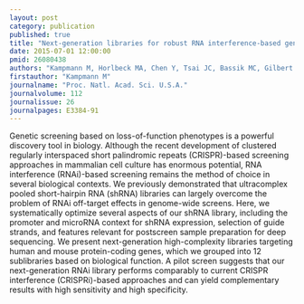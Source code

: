 ```yaml
---
layout: post
category: publication
published: true
title: "Next-generation libraries for robust RNA interference-based genome-wide screens."
date: 2015-07-01 12:00:00
pmid: 26080438
authors: "Kampmann M, Horlbeck MA, Chen Y, Tsai JC, Bassik MC, Gilbert LA, Villalta JE, Kwon SC, Chang H, Kim VN, Weissman JS"
firstauthor: "Kampmann M"
journalname: "Proc. Natl. Acad. Sci. U.S.A."
journalvolume: 112
journalissue: 26
journalpages: E3384-91
---
```


Genetic screening based on loss-of-function phenotypes is a powerful discovery tool in biology. Although the recent development of clustered regularly interspaced short palindromic repeats (CRISPR)-based screening approaches in mammalian cell culture has enormous potential, RNA interference (RNAi)-based screening remains the method of choice in several biological contexts. We previously demonstrated that ultracomplex pooled short-hairpin RNA (shRNA) libraries can largely overcome the problem of RNAi off-target effects in genome-wide screens. Here, we systematically optimize several aspects of our shRNA library, including the promoter and microRNA context for shRNA expression, selection of guide strands, and features relevant for postscreen sample preparation for deep sequencing. We present next-generation high-complexity libraries targeting human and mouse protein-coding genes, which we grouped into 12 sublibraries based on biological function. A pilot screen suggests that our next-generation RNAi library performs comparably to current CRISPR interference (CRISPRi)-based approaches and can yield complementary results with high sensitivity and high specificity.

